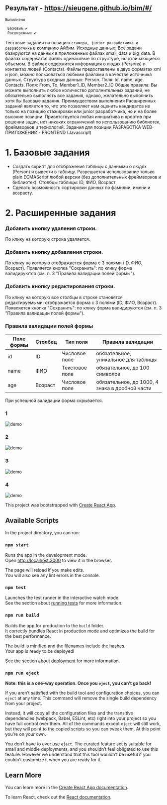 ## Результат - https://sieugene.github.io/bim/#/
`Выполнено`
```sh
 Базовые ✔
 Расширенные ✔
```
Тестовые задания на позицию `стажера, junior разработчика и разработчика` в компанию Айбим.
Исходные данные:
Все задачи базируются на данных в приложенных файлах small_data и big_data.
В файлах содержатся файлы одинаковые по структуре, но отличающиеся объемом.
В файлах содержится информация о людях (Persons) и контактах людей (Contacts).
Файлы предоставлены в двух форматах xml и json, можно пользоваться любыми файлами в
качестве источника данных.
Структура входных данных:
Person. Поля: id, name, age.
Contacts. Поля: From, To, Member1_ID, Member2_ID
Общие правила:
Вы можете выполнить любое количество дополнительных заданий, не обязательно выполнять все
задания, однако, желательно выполнить хотя бы базовые задания.
Преимуществом выполнения Расширенных заданий является то, что это позволяет нам оценить
кандидатов не только на позицию стажировки или junior разработчика, но и на более высокие
позиции.
Приветствуется любая инициатива и креатив при решении задач, нет никаких ограничений по
использованию библиотек, фреймворков и технологий.
Задания для позиции
РАЗРАБОТКА WEB-ПРИЛОЖЕНИЙ - FRONTEND (Javascript)
# 1. Базовые задания
- Создать скрипт для отображения таблицы с данными о людях (Person) и вывести в
таблицу. Разрешается использование только plain ECMAScript любой версии (без
дополнительных фреймворков и библиотек).
Столбцы таблицы: ID, ФИО, Возраст
- Сделать возможность сортировки данных по фамилии, имени и возрасту.


# 2. Расширенные задания
### Добавить кнопку удаления строки.
По клику на которую строка удаляется.
### Добавить кнопку добавления строки.
По клику на которую отображается форма с 3
полями (ID, ФИО, Возраст). Появляется кнопка "Сохранить": по клику форма валидируются
(см. п. 3 "Правила валидации полей формы").
### Добавить кнопку редактирования строки.
По клику на которую все столбцы в строке
становятся редактируемыми: отображается форма с 3 полями (ID, ФИО, Возраст).
Появляется кнопка "Сохранить": по клику форма валидируются (см. п. 3 "Правила
валидации полей формы").

### Правила валидации полей формы

| Поле формы | Столбец | Тип поля | Правила валидации |
| ------ | ------ | ------ | ------ |
| id | ID | Числовое поле | обязательное, уникальное для таблицы |
| name | ФИО | Текстовое поле| обязательное, до 100 символов|
| age | Возраст | Числовое поле | обязательное, до 1000, 4 знака в дробной части |


При успешной валидации форма скрывается.
### 1
![demo](https://github.com/sieugene/bim-test/blob/master/src/assets/gh/1.png?raw=true)
### 2
![demo](https://github.com/sieugene/bim-test/blob/master/src/assets/gh/2.png?raw=true)
### 3
![demo](https://github.com/sieugene/bim-test/blob/master/src/assets/gh/3.png?raw=true)
### 4
![demo](https://github.com/sieugene/bim-test/blob/master/src/assets/gh/4.png?raw=true)

This project was bootstrapped with [Create React App](https://github.com/facebook/create-react-app).

## Available Scripts

In the project directory, you can run:

### `npm start`

Runs the app in the development mode.<br />
Open [http://localhost:3000](http://localhost:3000) to view it in the browser.

The page will reload if you make edits.<br />
You will also see any lint errors in the console.

### `npm test`

Launches the test runner in the interactive watch mode.<br />
See the section about [running tests](https://facebook.github.io/create-react-app/docs/running-tests) for more information.

### `npm run build`

Builds the app for production to the `build` folder.<br />
It correctly bundles React in production mode and optimizes the build for the best performance.

The build is minified and the filenames include the hashes.<br />
Your app is ready to be deployed!

See the section about [deployment](https://facebook.github.io/create-react-app/docs/deployment) for more information.

### `npm run eject`

**Note: this is a one-way operation. Once you `eject`, you can’t go back!**

If you aren’t satisfied with the build tool and configuration choices, you can `eject` at any time. This command will remove the single build dependency from your project.

Instead, it will copy all the configuration files and the transitive dependencies (webpack, Babel, ESLint, etc) right into your project so you have full control over them. All of the commands except `eject` will still work, but they will point to the copied scripts so you can tweak them. At this point you’re on your own.

You don’t have to ever use `eject`. The curated feature set is suitable for small and middle deployments, and you shouldn’t feel obligated to use this feature. However we understand that this tool wouldn’t be useful if you couldn’t customize it when you are ready for it.

## Learn More

You can learn more in the [Create React App documentation](https://facebook.github.io/create-react-app/docs/getting-started).

To learn React, check out the [React documentation](https://reactjs.org/).
